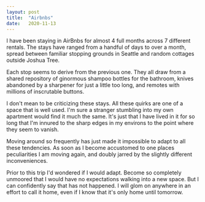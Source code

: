 ```yaml
---
layout: post
title:  "Airbnbs"
date:   2020-11-13
---
```

I have been staying in AirBnbs for almost 4 full months across 7 different rentals. The stays have ranged from a handful of days to over a month, spread between familiar stopping grounds in Seattle and random cottages outside Joshua Tree.

Each stop seems to derive from the previous one. They all draw from a shared repository of ginormous shampoo bottles for the bathroom, knives abandoned by a sharpener for just a little too long, and remotes with millions of inscrutable buttons.

I don't mean to be criticizing these stays. All these quirks are one of a space that is well used. I'm sure a stranger stumbling into my own apartment would find it much the same. It's just that I have lived in it for so long that I'm innured to the sharp edges in my environs to the point where they seem to vanish. 

Moving around so frequently has just made it impossible to adapt to all these tendencies. As soon as I become accustomed to one places peculiarities I am moving again, and doubly jarred by the slightly different inconveniences. 

Prior to this trip I'd wondered if I would adapt. Become so completely unmoored that I would have no expectations walking into a new space. But I can confidently say that has not happened. I will glom on anywhere in an effort to call it home, even if I know that it's only home until tomorrow. 